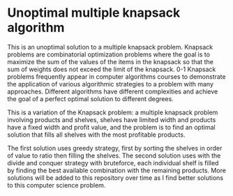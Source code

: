 # Unoptimal multiple knapsack algorithm
 This is an unoptimal solution to a multiple knapsack problem. Knapsack problems are combinatorial optimization problems where the goal is to maximize the sum of the values of the items in the knapsack so that the sum of weights does not exceed the limit of the knapsack. 0-1 Knapsack problems frequently appear in computer algorithms courses to demonstrate the application of various algorithmic strategies to a problem with many approaches. Different algorithms have different complexities and achieve the goal of a perfect optimal solution to different degrees. 

This is a variation of the Knapsack problem: a multiple knapsack problem involving products and shelves, shelves have limited width and products have a fixed width and profit value, and the problem is to find an optimal solution that fills all shelves with the most profitable products. 

The first solution uses greedy strategy, first by sorting the shelves in order of value to ratio then filling the shelves. The second solution uses with the divide and conquer strategy with bruteforce, each individual shelf is filled by finding the best available combination with the remaining products. More solutions will be added to this repository over time as I find better solutions to this computer science problem.
